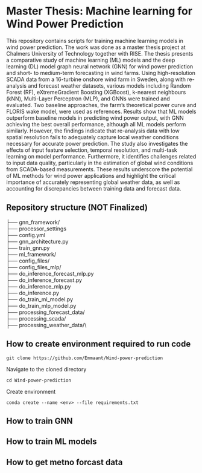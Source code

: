 # Master Thesis: Machine learning for Wind Power Prediction

This repository contains scripts for training machine learning models in wind power prediction. The work was done as a master thesis project at Chalmers University of Technology together with RISE. The thesis presents a comparative study of machine learning (ML) models and the deep learning (DL) model graph neural network (GNN) for wind power prediction and short- to medium-term forecasting in wind farms. Using high-resolution SCADA
data from a 16-turbine onshore wind farm in Sweden, along with re-analysis and forecast weather datasets, various models including Random Forest (RF), eXtremeGradient Boosting (XGBoost), k-nearest neighbours (kNN), Multi-Layer Perceptron (MLP), and GNNs were trained and evaluated. Two baseline approaches, the farm’s
theoretical power curve and FLORIS wake model, were used as references. Results
show that ML models outperform baseline models in predicting wind power output,
with GNN achieving the best overall performance, although all ML models perform
similarly. However, the findings indicate that re-analysis data with low spatial
resolution fails to adequately capture local weather conditions necessary for accurate
power prediction. The study also investigates the effects of input feature selection,
temporal resolution, and multi-task learning on model performance. Furthermore,
it identifies challenges related to input data quality, particularly in the estimation of
global wind conditions from SCADA-based measurements. These results underscore
the potential of ML methods for wind power applications and highlight the critical
importance of accurately representing global weather data, as well as accounting for
discrepancies between training data and forecast data.


## Repository structure (NOT Finalized)
├── gnn_framework/ \
  ├── processor_settings \
  ├── config.yml \
  ├── gnn_architecture.py \
  ├── train_gnn.py \
├── ml_framework/ \
  ├── config_files/ \
  ├── config_files_mlp/ \
  ├── do_inference_forecast_mlp.py \
  ├── do_inference_forecast.py \
  ├── do_inference_mlp.py \
  ├── do_inference.py \
  ├── do_train_ml_model.py \
  ├── do_train_mlp_model.py \
├── processing_forecast_data/ \
├── processing_scada/ \
├── processing_weather_data/\


## How to create environment required to run code

```console  
git clone https://github.com/Emmaant/Wind-power-prediction
```

Navigate to the cloned directory

```console
cd Wind-power-prediction
```

Create environment

```console
conda create --name <env> --file requirements.txt
```


## How to train GNN




## How to train ML models




## How to get metno forcast data






